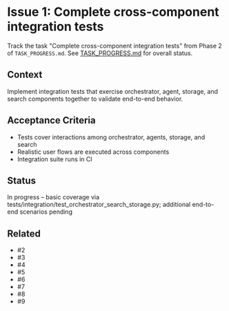 # Issue 1: Complete cross-component integration tests

Track the task "Complete cross-component integration tests" from Phase 2 of `TASK_PROGRESS.md`.
See [TASK_PROGRESS.md](../TASK_PROGRESS.md) for overall status.

## Context
Implement integration tests that exercise orchestrator, agent, storage,
and search components together to validate end-to-end behavior.

## Acceptance Criteria
- Tests cover interactions among orchestrator, agents, storage, and search
- Realistic user flows are executed across components
- Integration suite runs in CI

## Status
In progress – basic coverage via tests/integration/test_orchestrator_search_storage.py;
additional end-to-end scenarios pending

## Related
- #2
- #3
- #4
- #5
- #6
- #7
- #8
- #9
